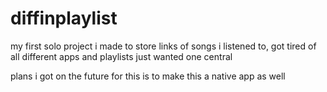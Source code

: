 # diffinplaylist

my first solo project i made to store links of songs i listened to, got tired of all different apps and playlists just wanted one central

plans i got on the future for this is to make this a native app as well

